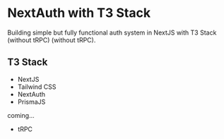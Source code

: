 # NextAuth with T3 Stack

Building simple but fully functional auth system in NextJS with T3 Stack (without tRPC) (without tRPC).


## T3 Stack
- NextJS
- Tailwind CSS
- NextAuth
- PrismaJS

coming...

- tRPC
